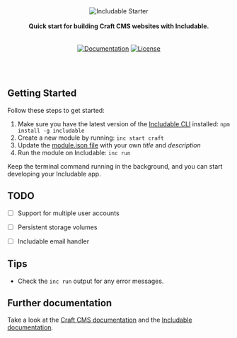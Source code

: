 <br /><div align="center"><img src="http://images.includable.com.s3-eu-west-1.amazonaws.com/github/starter.svg" alt="Includable Starter" /><br><br><b>Quick start for building Craft CMS websites with Includable.</b><br><br><br><a href="http://docs.includable.com/"><img src="https://img.shields.io/badge/includable-docs-2CAEDD.svg" alt="Documentation" /></a> <a href="LICENSE.md"><img src="https://img.shields.io/badge/license-mit-4BCB7C.svg" alt="License" /></a></div><br><br><br>

## Getting Started

Follow these steps to get started:

1. Make sure you have the latest version of the [Includable CLI](https://docs.includable.com/getting-started/cli/) installed: `npm install -g includable`
2. Create a new module by running: `inc start craft`
3. Update the [module.json file](module.json) with your own _title_ and _description_
4. Run the module on Includable: `inc run`

Keep the terminal command running in the background, and you can start developing your Includable app.


## TODO

- [ ] Support for multiple user accounts
- [ ] Persistent storage volumes
- [ ] Includable email handler


## Tips

* Check the `inc run` output for any error messages.


## Further documentation

Take a look at the [Craft CMS documentation](https://craftcms.com/docs/) and the [Includable documentation](https://docs.includable.com/).
